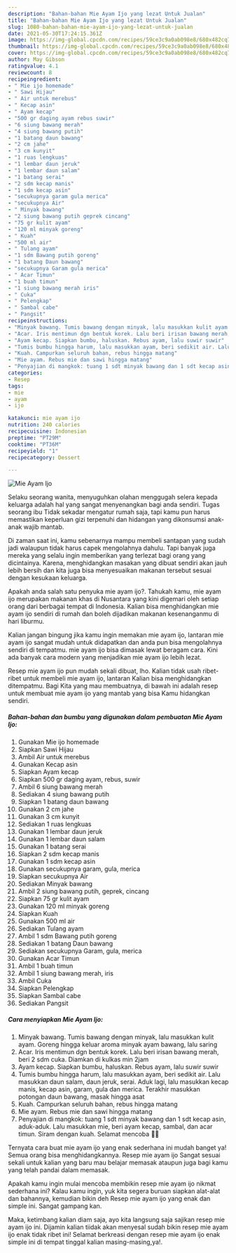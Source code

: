 ```yaml
---
description: "Bahan-bahan Mie Ayam Ijo yang lezat Untuk Jualan"
title: "Bahan-bahan Mie Ayam Ijo yang lezat Untuk Jualan"
slug: 1080-bahan-bahan-mie-ayam-ijo-yang-lezat-untuk-jualan
date: 2021-05-30T17:24:15.361Z
image: https://img-global.cpcdn.com/recipes/59ce3c9a0ab098e8/680x482cq70/mie-ayam-ijo-foto-resep-utama.jpg
thumbnail: https://img-global.cpcdn.com/recipes/59ce3c9a0ab098e8/680x482cq70/mie-ayam-ijo-foto-resep-utama.jpg
cover: https://img-global.cpcdn.com/recipes/59ce3c9a0ab098e8/680x482cq70/mie-ayam-ijo-foto-resep-utama.jpg
author: May Gibson
ratingvalue: 4.1
reviewcount: 8
recipeingredient:
- " Mie ijo homemade"
- " Sawi Hijau"
- " Air untuk merebus"
- " Kecap asin"
- " Ayam kecap"
- "500 gr daging ayam rebus suwir"
- "6 siung bawang merah"
- "4 siung bawang putih"
- "1 batang daun bawang"
- "2 cm jahe"
- "3 cm kunyit"
- "1 ruas lengkuas"
- "1 lembar daun jeruk"
- "1 lembar daun salam"
- "1 batang serai"
- "2 sdm kecap manis"
- "1 sdm kecap asin"
- "secukupnya garam gula merica"
- "secukupnya Air"
- " Minyak bawang"
- "2 siung bawang putih geprek cincang"
- "75 gr kulit ayam"
- "120 ml minyak goreng"
- " Kuah"
- "500 ml air"
- " Tulang ayam"
- "1 sdm Bawang putih goreng"
- "1 batang Daun bawang"
- "secukupnya Garam gula merica"
- " Acar Timun"
- "1 buah timun"
- "1 siung bawang merah iris"
- " Cuka"
- " Pelengkap"
- " Sambal cabe"
- " Pangsit"
recipeinstructions:
- "Minyak bawang. Tumis bawang dengan minyak, lalu masukkan kulit ayam. Goreng hingga keluar aroma minyak ayam bawang, lalu saring"
- "Acar. Iris mentimun dgn bentuk korek. Lalu beri irisan bawang merah, beri 2 sdm cuka. Diamkan di kulkas min 2jam"
- "Ayam kecap. Siapkan bumbu, haluskan. Rebus ayam, lalu suwir suwir"
- "Tumis bumbu hingga harum, lalu masukkan ayam, beri sedikit air. Lalu masukkan daun salam, daun jeruk, serai. Aduk lagi, lalu masukkan kecap manis, kecap asin, garam, gula dan merica. Terakhir masukkan potongan daun bawang, masak hingga asat"
- "Kuah. Campurkan seluruh bahan, rebus hingga matang"
- "Mie ayam. Rebus mie dan sawi hingga matang"
- "Penyajian di mangkok: tuang 1 sdt minyak bawang dan 1 sdt kecap asin, aduk-aduk. Lalu masukkan mie, beri ayam kecap, sambal, dan acar timun. Siram dengan kuah. Selamat mencoba 💚💚"
categories:
- Resep
tags:
- mie
- ayam
- ijo

katakunci: mie ayam ijo 
nutrition: 240 calories
recipecuisine: Indonesian
preptime: "PT29M"
cooktime: "PT36M"
recipeyield: "1"
recipecategory: Dessert

---
```



![Mie Ayam Ijo](https://img-global.cpcdn.com/recipes/59ce3c9a0ab098e8/680x482cq70/mie-ayam-ijo-foto-resep-utama.jpg)

Selaku seorang wanita, menyuguhkan olahan menggugah selera kepada keluarga adalah hal yang sangat menyenangkan bagi anda sendiri. Tugas seorang ibu Tidak sekadar mengatur rumah saja, tapi kamu pun harus memastikan keperluan gizi terpenuhi dan hidangan yang dikonsumsi anak-anak wajib mantab.

Di zaman  saat ini, kamu sebenarnya mampu membeli santapan yang sudah jadi walaupun tidak harus capek mengolahnya dahulu. Tapi banyak juga mereka yang selalu ingin memberikan yang terlezat bagi orang yang dicintainya. Karena, menghidangkan masakan yang dibuat sendiri akan jauh lebih bersih dan kita juga bisa menyesuaikan makanan tersebut sesuai dengan kesukaan keluarga. 



Apakah anda salah satu penyuka mie ayam ijo?. Tahukah kamu, mie ayam ijo merupakan makanan khas di Nusantara yang kini digemari oleh setiap orang dari berbagai tempat di Indonesia. Kalian bisa menghidangkan mie ayam ijo sendiri di rumah dan boleh dijadikan makanan kesenanganmu di hari liburmu.

Kalian jangan bingung jika kamu ingin memakan mie ayam ijo, lantaran mie ayam ijo sangat mudah untuk didapatkan dan anda pun bisa mengolahnya sendiri di tempatmu. mie ayam ijo bisa dimasak lewat beragam cara. Kini ada banyak cara modern yang menjadikan mie ayam ijo lebih lezat.

Resep mie ayam ijo pun mudah sekali dibuat, lho. Kalian tidak usah ribet-ribet untuk membeli mie ayam ijo, lantaran Kalian bisa menghidangkan ditempatmu. Bagi Kita yang mau membuatnya, di bawah ini adalah resep untuk membuat mie ayam ijo yang mantab yang bisa Kamu hidangkan sendiri.

<!--inarticleads1-->

##### Bahan-bahan dan bumbu yang digunakan dalam pembuatan Mie Ayam Ijo:

1. Gunakan  Mie ijo homemade
1. Siapkan  Sawi Hijau
1. Ambil  Air untuk merebus
1. Gunakan  Kecap asin
1. Siapkan  Ayam kecap
1. Siapkan 500 gr daging ayam, rebus, suwir
1. Ambil 6 siung bawang merah
1. Sediakan 4 siung bawang putih
1. Siapkan 1 batang daun bawang
1. Gunakan 2 cm jahe
1. Gunakan 3 cm kunyit
1. Sediakan 1 ruas lengkuas
1. Gunakan 1 lembar daun jeruk
1. Gunakan 1 lembar daun salam
1. Gunakan 1 batang serai
1. Siapkan 2 sdm kecap manis
1. Gunakan 1 sdm kecap asin
1. Gunakan secukupnya garam, gula, merica
1. Siapkan secukupnya Air
1. Sediakan  Minyak bawang
1. Ambil 2 siung bawang putih, geprek, cincang
1. Siapkan 75 gr kulit ayam
1. Gunakan 120 ml minyak goreng
1. Siapkan  Kuah
1. Gunakan 500 ml air
1. Sediakan  Tulang ayam
1. Ambil 1 sdm Bawang putih goreng
1. Sediakan 1 batang Daun bawang
1. Sediakan secukupnya Garam, gula, merica
1. Gunakan  Acar Timun
1. Ambil 1 buah timun
1. Ambil 1 siung bawang merah, iris
1. Ambil  Cuka
1. Siapkan  Pelengkap
1. Siapkan  Sambal cabe
1. Sediakan  Pangsit




<!--inarticleads2-->

##### Cara menyiapkan Mie Ayam Ijo:

1. Minyak bawang. Tumis bawang dengan minyak, lalu masukkan kulit ayam. Goreng hingga keluar aroma minyak ayam bawang, lalu saring
1. Acar. Iris mentimun dgn bentuk korek. Lalu beri irisan bawang merah, beri 2 sdm cuka. Diamkan di kulkas min 2jam
1. Ayam kecap. Siapkan bumbu, haluskan. Rebus ayam, lalu suwir suwir
1. Tumis bumbu hingga harum, lalu masukkan ayam, beri sedikit air. Lalu masukkan daun salam, daun jeruk, serai. Aduk lagi, lalu masukkan kecap manis, kecap asin, garam, gula dan merica. Terakhir masukkan potongan daun bawang, masak hingga asat
1. Kuah. Campurkan seluruh bahan, rebus hingga matang
1. Mie ayam. Rebus mie dan sawi hingga matang
1. Penyajian di mangkok: tuang 1 sdt minyak bawang dan 1 sdt kecap asin, aduk-aduk. Lalu masukkan mie, beri ayam kecap, sambal, dan acar timun. Siram dengan kuah. Selamat mencoba 💚💚




Ternyata cara buat mie ayam ijo yang enak sederhana ini mudah banget ya! Semua orang bisa menghidangkannya. Resep mie ayam ijo Sangat sesuai sekali untuk kalian yang baru mau belajar memasak ataupun juga bagi kamu yang telah pandai dalam memasak.

Apakah kamu ingin mulai mencoba membikin resep mie ayam ijo nikmat sederhana ini? Kalau kamu ingin, yuk kita segera buruan siapkan alat-alat dan bahannya, kemudian bikin deh Resep mie ayam ijo yang enak dan simple ini. Sangat gampang kan. 

Maka, ketimbang kalian diam saja, ayo kita langsung saja sajikan resep mie ayam ijo ini. Dijamin kalian tiidak akan menyesal sudah bikin resep mie ayam ijo enak tidak ribet ini! Selamat berkreasi dengan resep mie ayam ijo enak simple ini di tempat tinggal kalian masing-masing,ya!.

